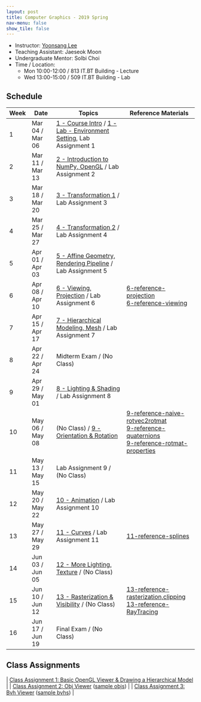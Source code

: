 ```yaml
---
layout: post
title: Computer Graphics - 2019 Spring
nav-menu: false
show_tile: false
---
```


* Instructor: [Yoonsang Lee](../people/yoonsang-lee.html)
* Teaching Assistant: Jaeseok Moon
* Undergraduate Mentor: Solbi Choi 
* Time / Location: 
  * Mon 10:00-12:00 / 813 IT.BT Building - Lecture
  * Wed 13:00-15:00 / 509 IT.BT Building - Lab

## Schedule

|Week| Date            | Topics   | Reference Materials |
|--- | ---             | ---      | --- |
| 1  | Mar 04 / Mar 06 | [1 - Course Intro] / [1 - Lab - Environment Setting], Lab Assignment 1  | |
| 2  | Mar 11 / Mar 13 | [2 - Introduction to NumPy, OpenGL] / Lab Assignment 2  | |
| 3  | Mar 18 / Mar 20 | [3 - Transformation 1] / Lab Assignment 3  | |
| 4  | Mar 25 / Mar 27 | [4 - Transformation 2] / Lab Assignment 4  | |
| 5  | Apr 01 / Apr 03 | [5 - Affine Geometry, Rendering Pipeline] / Lab Assignment 5  | |
| 6  | Apr 08 / Apr 10 | [6 - Viewing, Projection] / Lab Assignment 6  | [6-reference-projection]<br/> [6-reference-viewing] |
| 7  | Apr 15 / Apr 17 | [7 - Hierarchical Modeling, Mesh] / Lab Assignment 7  | |
| 8  | Apr 22 / Apr 24 | Midterm Exam / (No Class) | |
| 9  | Apr 29 / May 01 | [8 - Lighting & Shading] / Lab Assignment 8 | |
| 10 | May 06 / May 08 | (No Class) / [9 - Orientation & Rotation]  | [9-reference-naive-rotvec2rotmat]<br/> [9-reference-quaternions]<br/> [9-reference-rotmat-properties] |
| 11 | May 13 / May 15 | Lab Assignment 9 / (No Class)  | |
| 12 | May 20 / May 22 | [10 - Animation] / Lab Assignment 10  | |
| 13 | May 27 / May 29 | [11 - Curves] / Lab Assignment 11  | [11-reference-splines] |
| 14 | Jun 03 / Jun 05 | [12 - More Lighting, Texture] / (No Class)  | |
| 15 | Jun 10 / Jun 12 | [13 - Rasterization & Visibility] / (No Class)  | [13-reference-rasterization,clipping]<br/> [13-reference-RayTracing] |
| 16 | Jun 17 / Jun 19 | Final Exam / (No Class) |

[1 - Course Intro]: https://gitcgr.hanyang.ac.kr/courses/2019-spring-cg/lecture-slides/1-CourseIntro.pdf
[1 - Lab - Environment Setting]: https://gitcgr.hanyang.ac.kr/courses/2019-spring-cg/lecture-slides/1-Lab-EnvSetting.pdf
[2 - Introduction to NumPy, OpenGL]: https://gitcgr.hanyang.ac.kr/courses/2019-spring-cg/lecture-slides/2-IntroNumPyOpenGL.pdf
[3 - Transformation 1]: https://gitcgr.hanyang.ac.kr/courses/2019-spring-cg/lecture-slides/3-Transformation1.pdf
[4 - Transformation 2]: https://gitcgr.hanyang.ac.kr/courses/2019-spring-cg/lecture-slides/4-Transformation2.pdf
[5 - Affine Geometry, Rendering Pipeline]: https://gitcgr.hanyang.ac.kr/courses/2019-spring-cg/lecture-slides/5-AffineSpace,RdrPipe.pdf
[6 - Viewing, Projection]: https://gitcgr.hanyang.ac.kr/courses/2019-spring-cg/lecture-slides/6-Viewing,Projection.pdf
[6-reference-projection]: https://gitcgr.hanyang.ac.kr/courses/2019-spring-cg/lecture-slides/6-reference-projection.pdf
[6-reference-viewing]: https://gitcgr.hanyang.ac.kr/courses/2019-spring-cg/lecture-slides/6-reference-viewing.pdf
[7 - Hierarchical Modeling, Mesh]: https://gitcgr.hanyang.ac.kr/courses/2019-spring-cg/lecture-slides/7-Hierarchy,Mesh.pdf
[8 - Lighting & Shading]: https://gitcgr.hanyang.ac.kr/courses/2019-spring-cg/lecture-slides/8-Lighting&Shading.pdf
[9 - Orientation & Rotation]: https://gitcgr.hanyang.ac.kr/courses/2019-spring-cg/lecture-slides/9-Orientation&Rotation.pdf
[9-reference-naive-rotvec2rotmat]: https://gitcgr.hanyang.ac.kr/courses/2019-spring-cg/lecture-slides/9-reference-naive-rotvec2rotmat.pdf
[9-reference-quaternions]: https://gitcgr.hanyang.ac.kr/courses/2019-spring-cg/lecture-slides/9-reference-quaternions.pdf
[9-reference-rotmat-properties]: https://gitcgr.hanyang.ac.kr/courses/2019-spring-cg/lecture-slides/9-reference-rotmat-properties.pdf
[10 - Animation]: https://gitcgr.hanyang.ac.kr/courses/2019-spring-cg/lecture-slides/10-Animation.pdf
[11 - Curves]: https://gitcgr.hanyang.ac.kr/courses/2019-spring-cg/lecture-slides/11-Curves.pdf
[11-reference-splines]: https://gitcgr.hanyang.ac.kr/courses/2019-spring-cg/lecture-slides/11-reference-splines.pdf
[12 - More Lighting, Texture]: https://gitcgr.hanyang.ac.kr/courses/2019-spring-cg/lecture-slides/12-MoreLighting,Texture.pdf
[13 - Rasterization & Visibility]: https://gitcgr.hanyang.ac.kr/courses/2019-spring-cg/lecture-slides/13-Rasterization&Visibility.pdf
[13-reference-rasterization,clipping]: https://gitcgr.hanyang.ac.kr/courses/2019-spring-cg/lecture-slides/13-reference-rasterization,clipping.pdf
[13-reference-RayTracing]: https://gitcgr.hanyang.ac.kr/courses/2019-spring-cg/lecture-slides/13-reference-RayTracing.pdf

## Class Assignments

| [Class Assignment 1: Basic OpenGL Viewer & Drawing a Hierarchical Model] |
| [Class Assignment 2: Obj Viewer] ([sample objs]) |
| [Class Assignment 3: Bvh Viewer] ([sample bvhs]) |

[Class Assignment 1: Basic OpenGL Viewer & Drawing a Hierarchical Model]: https://gitcgr.hanyang.ac.kr/courses/2019-spring-cg/class-assignments/ClassAssignment1-v2.pdf
[Class Assignment 2: Obj Viewer]: https://gitcgr.hanyang.ac.kr/courses/2019-spring-cg/class-assignments/ClassAssignment2-v3.pdf
[sample objs]: https://gitcgr.hanyang.ac.kr/courses/2019-spring-cg/class-assignments/ClassAssignment2-obj.zip
[Class Assignment 3: Bvh Viewer]: https://gitcgr.hanyang.ac.kr/courses/2019-spring-cg/class-assignments/ClassAssignment3-v2.pdf
[sample bvhs]: https://gitcgr.hanyang.ac.kr/courses/2019-spring-cg/class-assignments/ClassAssignment3-bvh.zip
